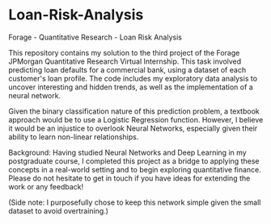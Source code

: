 # Loan-Risk-Analysis
Forage - Quantitative Research - Loan Risk Analysis

This repository contains my solution to the third project of the Forage JPMorgan Quantitative Research Virtual Internship. This task involved predicting loan defaults for a commercial bank, using a dataset of each customer's loan profile. The code includes my exploratory data analysis to uncover interesting and hidden trends, as well as the implementation of a neural network.

Given the binary classification nature of this prediction problem, a textbook approach would be to use a Logistic Regression function. However, I believe it would be an injustice to overlook Neural Networks, especially given their ability to learn non-linear relationships.

Background: Having studied Neural Networks and Deep Learning in my postgraduate course, I completed this project as a bridge to applying these concepts in a real-world setting and to begin exploring quantitative finance. Please do not hesitate to get in touch if you have ideas for extending the work or any feedback!

(Side note: I purposefully chose to keep this network simple given the small dataset to avoid overtraining.)


